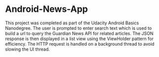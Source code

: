 # Android-News-App

  This project was completed as part of the Udacity Android Basics Nanodegree. The user is prompted to enter search text which is used to build a url to query the Guardian News API for related articles. The JSON response is then displayed in a list view using the ViewHolder pattern for efficiency. The HTTP request is handled on a background thread to avoid slowing the UI thread.
